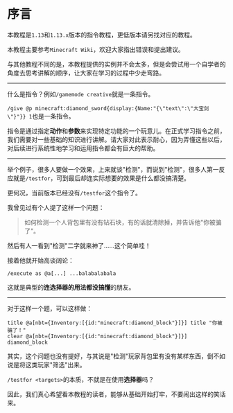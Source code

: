 # 序言

本教程是`1.13`和`1.13.x`版本的指令教程，更低版本请另找对应的教程。

本教程主要参考`Minecraft Wiki`，欢迎大家指出错误和提出建议。

与其他教程不同的是，本教程提供的实例并不会太多，但是会尝试用一个自学者的角度去思考讲解的顺序，让大家在学习的过程中少走弯路。

-----

什么是指令？例如`/gamemode creative`就是一条指令。

`/give @p minecraft:diamond_sword{display:{Name:"{\"text\":\"大宝剑\"}"}} 1`也是一条指令。

指令是通过指定**动作**和**参数**来实现特定功能的一个玩意儿。在正式学习指令之前，我们需要对一些基础的知识进行讲解。请大家对此表示耐心，因为弄懂这些以后，对后续进行系统性地学习和运用指令都会有巨大的帮助。

-----

举个例子，很多人要做一个效果，上来就谈"检测"，而说到"检测"，很多人第一反应就是`/testfor`，可到最后却连实际想要的效果是什么都没搞清楚。

更何况，当前版本已经没有`/testfor`这个指令了。

我曾见过有个人提了这样一个问题：

> 如何检测一个人背包里有没有钻石块，有的话就清除掉，并告诉他"你被骗了"。

然后有人一看到"检测"二字就来神了……这个简单哇！

接着他就开始高谈阔论：

    /execute as @a[...] ...balabalabala

这就是典型的**连选择器的用法都没搞懂**的朋友。

-----

对于这样一个题，可以这样做：

    title @a[nbt={Inventory:[{id:"minecraft:diamond_block"}]}] title "你被骗了！"
    clear @a[nbt={Inventory:[{id:"minecraft:diamond_block"}]}] diamond_block

其实，这个问题也没有提好，与其说是"检测"玩家背包里有没有某样东西，倒不如说是将这类玩家"筛选"出来。

`/testfor <targets>`的本质，不就是在使用**选择器**吗？

因此，我们真心希望看本教程的读者，能够从基础开始打牢，不要闹出这样的笑话来。
